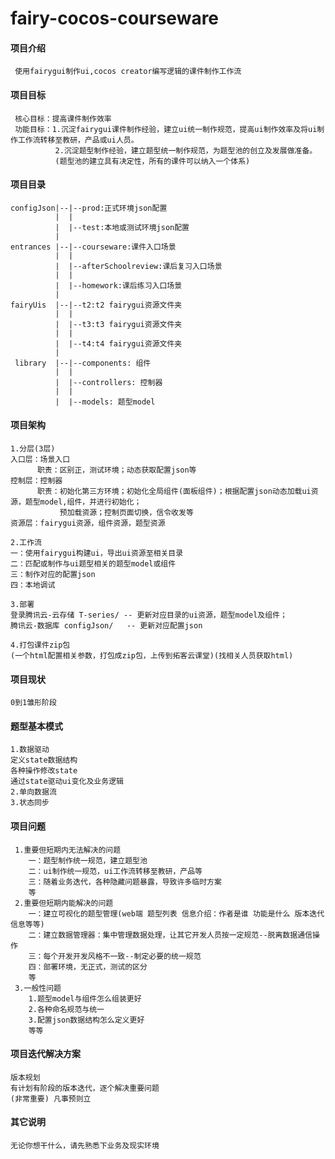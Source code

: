 <!--
 * @Descripttion:
 * @version:
 * @Author: ydlx
 * @Date: 2021-04-06 16:02:41
 * @LastEditors: ydlx
 * @LastEditTime: 2021-05-27 23:15:46
-->

# fairy-cocos-courseware

#### 项目介绍

     使用fairygui制作ui,cocos creator编写逻辑的课件制作工作流

#### 项目目标

     核心目标：提高课件制作效率
     功能目标：1.沉淀fairygui课件制作经验，建立ui统一制作规范，提高ui制作效率及将ui制作工作流转移至教研，产品或ui人员。
              2.沉淀题型制作经验，建立题型统一制作规范，为题型池的创立及发展做准备。
			  (题型池的建立具有决定性，所有的课件可以纳入一个体系)

#### 项目目录

    configJson|--|--prod:正式环境json配置
              |  |
    		  |  |--test:本地或测试环境json配置
              |
    entrances |--|--courseware:课件入口场景
    		  |  |
    		  |  |--afterSchoolreview:课后复习入口场景
    		  |  |
              |  |--homework:课后练习入口场景
    		  |
    fairyUis  |--|--t2:t2 fairygui资源文件夹
    		  |  |
    		  |  |--t3:t3 fairygui资源文件夹
    		  |  |
              |  |--t4:t4 fairygui资源文件夹
    		  |
     library  |--|--components: 组件
    		  |  |
    		  |  |--controllers: 控制器
    		  |  |
              |  |--models: 题型model

#### 项目架构
	1.分层(3层)
	入口层：场景入口
		  职责：区别正，测试环境；动态获取配置json等
	控制层：控制器
		  职责：初始化第三方环境；初始化全局组件(面板组件)；根据配置json动态加载ui资源，题型model,组件，并进行初始化；
		       预加载资源；控制页面切换，信令收发等
	资源层：fairygui资源，组件资源，题型资源
	
	2.工作流
	一：使用fairygui构建ui，导出ui资源至相关目录
	二：匹配或制作与ui题型相关的题型model或组件
	三：制作对应的配置json
	四：本地调试
	
	3.部署
	登录腾讯云-云存储 T-series/ -- 更新对应目录的ui资源，题型model及组件；
	腾讯云-数据库 configJson/   -- 更新对应配置json
	
	4.打包课件zip包
	(一个html配置相关参数，打包成zip包，上传到拓客云课堂)(找相关人员获取html)
	
#### 项目现状
	0到1雏形阶段
	
#### 题型基本模式
	1.数据驱动
	定义state数据结构
	各种操作修改state
	通过state驱动ui变化及业务逻辑
	2.单向数据流
	3.状态同步
	
#### 项目问题
     1.重要但短期内无法解决的问题
	 	一：题型制作统一规范，建立题型池
		二：ui制作统一规范，ui工作流转移至教研，产品等
		三：随着业务迭代，各种隐藏问题暴露，导致许多临时方案
		等
	 2.重要但短期内能解决的问题
	 	一：建立可视化的题型管理(web端 题型列表 信息介绍：作者是谁 功能是什么 版本迭代信息等等)
		二：建立数据管理器：集中管理数据处理，让其它开发人员按一定规范--脱离数据通信操作
		三：每个开发开发风格不一致--制定必要的统一规范
		四：部署环境，无正式，测试的区分
		等
	 3.一般性问题
	 	1.题型model与组件怎么组装更好
		2.各种命名规范与统一
		3.配置json数据结构怎么定义更好
		等等
	
#### 项目迭代解决方案
	版本规划
	有计划有阶段的版本迭代，逐个解决重要问题
	(非常重要) 凡事预则立

#### 其它说明
    无论你想干什么，请先熟悉下业务及现实环境
	 
	
	
	